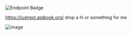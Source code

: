 ![Endpoint Badge](https://img.shields.io/endpoint?url=https%3A%2F%2Fhits.dwyl.com%2Flustrest%2Flustrest.json&style=flat&logo=%23541BAE&logoColor=CEBE61&logoSize=auto&label=%E2%9C%B5&labelColor=E2E2EE&color=7586A1)

https://lustrest.atabook.org/
drop a hi or something for me 

![image](https://github.com/user-attachments/assets/f38e0b66-57aa-4c13-a091-fc6f4e25cad0)







